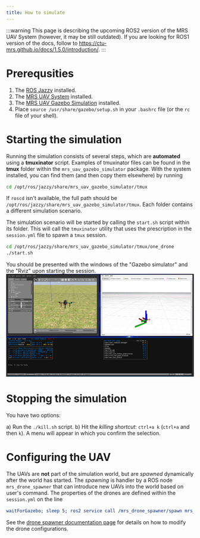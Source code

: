 ```yaml
---
title: How to simulate
---
```


:::warning
This page is describing the upcoming ROS2 version of the MRS UAV System (however, it may be still outdated). If you are looking for ROS1 version of the docs, follow to https://ctu-mrs.github.io/docs/1.5.0/introduction/.
:::

# Prerequsities

1. The [ROS Jazzy](https://docs.ros.org/en/jazzy/Installation/Ubuntu-Install-Debs.html) installed.
2. The [MRS UAV System](https://github.com/ctu-mrs/mrs_uav_system/tree/ros2) installed.
3. The [MRS UAV Gazebo Simulation](https://github.com/ctu-mrs/mrs_uav_gazebo_simulation/tree/ros2) installed.
4. Place `source /usr/share/gazebo/setup.sh` in your `.bashrc` file (or the `rc` file of your shell).

# Starting the simulation

Running the simulation consists of several steps, which are **automated** using a **tmuxinator** script.
Examples of tmuxinator files can be found in the **tmux** folder within the `mrs_uav_gazebo_simulator` package. With the system installed, you can find them (and then copy them elsewhere) by running

```bash
cd /opt/ros/jazzy/share/mrs_uav_gazebo_simulator/tmux
```

If `roscd` isn't available, the full path should be `/opt/ros/jazzy/share/mrs_uav_gazebo_simulator/tmux`. Each folder contains a different simulation scenario.

The simulation scenario will be started by calling the `start.sh` script within its folder.
This will call the `tmuxinator` utility that uses the prescription in the `session.yml` file to spawn a `tmux` session.

```bash
cd /opt/ros/jazzy/share/mrs_uav_gazebo_simulator/tmux/one_drone
./start.sh
```

You should be presented with the windows of the "Gazebo simulator" and the "Rviz" upon starting the session.
![](fig/gazebo_windows.png)

# Stopping the simulation

You have two options:

a) Run the `./kill.sh` script.
b) Hit the _killing shortcut_: `ctrl+a k` (`ctrl+a` and then `k`). A menu will appear in which you confirm the selection.

# Configuring the UAV

The UAVs are **not** part of the simulation world, but are _spawned_ dynamically after the world has started.
The _spawning_ is handler by a ROS node `mrs_drone_spawner` that can introduce new UAVs into the world based on user's command.
The properties of the drones are defined within the `session.yml` on the line

```yaml
waitForGazebo; sleep 5; ros2 service call /mrs_drone_spawner/spawn mrs_msgs/srv/String "{value: '1 --$UAV_TYPE --enable-rangefinder'}"
```

See the [drone spawner documentation page](./04-drone_spawner.md) for details on how to modify the drone configurations.
